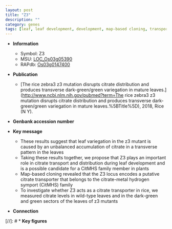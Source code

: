 ```yaml
---
layout: post
title: "Z3"
description: ""
category: genes
tags: [leaf, leaf development, development, map-based cloning, transporter]
---
```


* **Information**  
    + Symbol: Z3  
    + MSU: [LOC_Os03g05390](http://rice.uga.edu/cgi-bin/ORF_infopage.cgi?orf=LOC_Os03g05390)  
    + RAPdb: [Os03g0147400](https://rapdb.dna.affrc.go.jp/locus/?name=Os03g0147400)  

* **Publication**  
    + [The rice zebra3 z3 mutation disrupts citrate distribution and produces transverse dark-green/green variegation in mature leaves.](http://www.ncbi.nlm.nih.gov/pubmed?term=The rice zebra3 z3 mutation disrupts citrate distribution and produces transverse dark-green/green variegation in mature leaves.%5BTitle%5D), 2018, Rice (N Y).

* **Genbank accession number**  

* **Key message**  
    + These results suggest that leaf variegation in the z3 mutant is caused by an unbalanced accumulation of citrate in a transverse pattern in the leaves
    + Taking these results together, we propose that Z3 plays an important role in citrate transport and distribution during leaf development and is a possible candidate for a CitMHS family member in plants
    + Map-based cloning revealed that the Z3 locus encodes a putative citrate transporter that belongs to the citrate-metal hydrogen symport (CitMHS) family
    + To investigate whether Z3 acts as a citrate transporter in rice, we measured citrate levels in wild-type leaves and in the dark-green and green sectors of the leaves of z3 mutants

* **Connection**  

[//]: # * **Key figures**  


